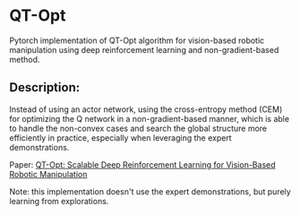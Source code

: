 # QT-Opt

Pytorch implementation of QT-Opt algorithm for vision-based robotic manipulation using deep reinforcement learning and non-gradient-based method.

## Description:
Instead of using an actor network, using the cross-entropy method (CEM) for optimizing the Q network in a non-gradient-based manner, which is able to handle the non-convex cases and search the global
structure more efficiently in practice, especially when leveraging the expert demonstrations. 

Paper: [QT-Opt: Scalable Deep Reinforcement Learning for Vision-Based Robotic Manipulation](https://arxiv.org/abs/1806.10293)

Note: this implementation doesn't use the expert demonstrations, but purely learning from explorations.

